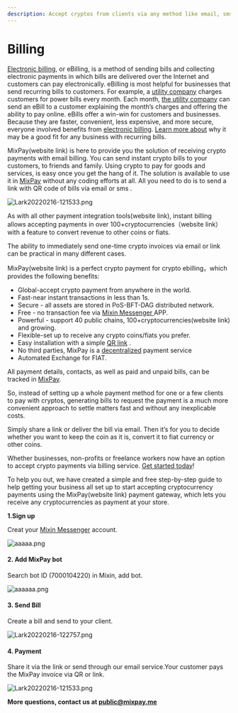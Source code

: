 ```yaml
---
description: Accept cryptos from clients via any method like email, sms.
---
```


# Billing

[Electronic billing](https://www.avidxchange.com/blog/what-is-electronic-billing/), or eBilling, is a method of sending bills and collecting electronic payments in which bills are delivered over the Internet and customers can pay electronically. eBilling is most helpful for businesses that send recurring bills to customers. For example, a [utility company](https://www.investopedia.com/terms/u/utilities\_sector.asp) charges customers for power bills every month. Each month, [the utility company](https://www.investopedia.com/terms/u/utilities\_sector.asp) can send an eBill to a customer explaining the month’s charges and offering the ability to pay online. eBills offer a win-win for customers and businesses. Because they are faster, convenient, less expensive, and more secure, everyone involved benefits from [electronic billing](https://www.avidxchange.com/blog/what-is-electronic-billing/). [Learn more about](https://www.avidxchange.com/blog/what-is-electronic-billing/) why it may be a good fit for any business with recurring bills.

MixPay(website link) is here to provide you the solution of receiving crypto payments with email billing. You can send instant crypto bills to your customers, to friends and family. Using crypto to pay for goods and services, is easy once you get the hang of it. The solution is available to use it in [MixPay](../about-us/more-about-mixpay.md) without any coding efforts at all. All you need to do is to send a link with QR code of bills via email or sms .

![Lark20220216-121533.png](https://s2.loli.net/2022/02/16/obHqSxTDy3tLlXh.png)

As with all other payment integration tools(website link), instant billing allows accepting payments in over 100+cryptocurrencies（website link）with a feature to convert revenue to other coins or fiats.

The ability to immediately send one-time crypto invoices via email or link can be practical in many different cases.

MixPay(website link) is a perfect crypto payment for crypto ebilling，which provides the following benefits:

* Global-accept crypto payment from anywhere in the world.
* Fast-near instant transactions in less than 1s.
* Secure - all assets are stored in PoS-BFT-DAG distributed network.
* Free - no transaction fee via [Mixin Messenger ](https://mixin.one/messenger)APP.
* Powerful - support 40 public chains, 100+cryptocurrencies(website link) and growing.
* Flexible-set up to receive any crypto coins/fiats you prefer.
* Easy installation with a simple [QR link](https://sm.ms/image/obHqSxTDy3tLlXh) .
* No third parties, MixPay is a [decentralized](https://www.investopedia.com/terms/b/blockchain.asp#toc-blockchain-decentralization) payment service
* Automated Exchange for FIAT.

All payment details, contacts, as well as paid and unpaid bills, can be tracked in [MixPay](../about-us/more-about-mixpay.md).

So, instead of setting up a whole payment method for one or a few clients to pay with cryptos, generating bills to request the payment is a much more convenient approach to settle matters fast and without any inexplicable costs.

Simply share a link or deliver the bill via email. Then it’s for you to decide whether you want to keep the coin as it is, convert it to fiat currency or other coins.

Whether businesses, non-profits or freelance workers now have an option to accept crypto payments via billing service. [Get started today](https://mixin.one/messenger)!

To help you out, we have created a simple and free step-by-step guide to help getting your business all set up to start accepting cryptocurrency payments using the MixPay(website link) payment gateway, which lets you receive any cryptocurrencies as payment at your store.&#x20;

**1.Sign up**

Creat your [Mixin Messenger](https://mixin.one/messenger) account.

![aaaaa.png](https://s2.loli.net/2022/02/10/odX85zb4s7QOugc.png)

#### 2. Add MixPay bot

Search bot ID (7000104220) in Mixin, add bot.

![aaaaaa.png](https://s2.loli.net/2022/02/10/BPzMFi7cHJORjdT.png)

#### 3. Send Bill

Create a bill and send to your client.

![Lark20220216-122757.png](https://s2.loli.net/2022/02/16/nXBhR8iTDEZ7meG.png)

#### 4. Payment

Share it via the link or send through our email service.Your customer pays the MixPay invoice via QR or link.

![Lark20220216-121533.png](https://s2.loli.net/2022/02/16/obHqSxTDy3tLlXh.png)

**More questions, contact us at public@mixpay.me**
